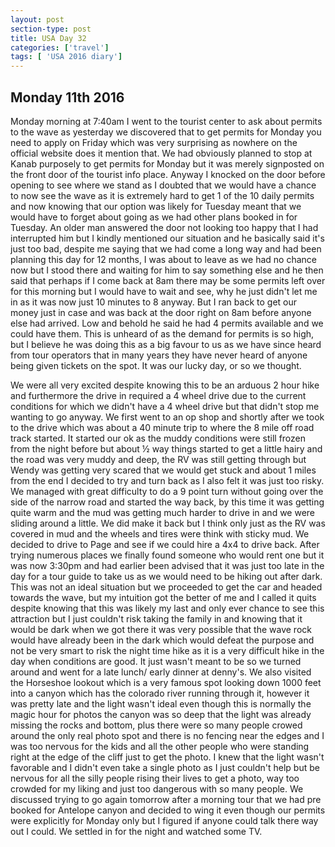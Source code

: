 ```yaml
---
layout: post
section-type: post
title: USA Day 32
categories: ['travel']
tags: [ 'USA 2016 diary']
---
```

## Monday 11th 2016  

Monday morning at 7:40am I went to the tourist center to ask about permits to the wave as yesterday we discovered that to get permits for Monday you need to apply on Friday which was very surprising as nowhere on the official website does it mention that. We had obviously planned to stop at Kanab purposely to get permits for Monday but it was merely signposted on the front door of the tourist info place. Anyway I knocked on the door before opening to see where we stand as I doubted that we would have a chance to now see the wave as it is extremely hard to get 1 of the 10 daily permits and now knowing that our option was likely for Tuesday meant that we would have to forget about going as we had other plans booked in for Tuesday. An older man answered the door not looking too happy that I had interrupted him but I kindly mentioned our situation and he basically said it's just too bad, despite me saying that we had come a long way and had been planning this day for 12 months, I was about to leave as we had no chance now but I stood there and waiting for him to say something else and he then said that perhaps if I come back at 8am there may be some permits left over for this morning but I would have to wait and see, why he just didn't let me in as it was now just 10 minutes to 8 anyway. But I ran back to get our money just in case and was back at the door right on 8am before anyone else had arrived. Low and behold he said he had 4 permits available and we could have them. This is unheard of as the demand for permits is so high, but I believe he was doing this as a big favour to us as we have since heard from tour operators that in many years they have never heard of anyone being given tickets on the spot. It was our lucky day, or so we thought.

 We were all very excited despite knowing this to be an arduous 2 hour hike and furthermore the drive in required a 4 wheel drive due to the current conditions for which we didn't have a 4 wheel drive but that didn't stop me wanting to go anyway. We first went to an op shop and shortly after we took to the drive which was about a 40 minute trip to where the 8 mile off road track started. It started our ok as the muddy conditions were still frozen from the night before but about ½ way things started to get a little hairy and the road was very muddy and deep, the RV was still getting through but Wendy was getting very scared that we would get stuck and about 1 miles from the end I decided to try and turn back as I also felt it was just too risky. We managed with great difficulty to do a 9 point turn without going over the side of the narrow road and started the way back, by this time it was getting quite warm and the mud was getting much harder to drive in and we were sliding around a little. We did make it back but I think only just as the RV was covered in mud and the wheels and tires were think with sticky mud. We decided to drive to Page and see if we could hire a 4x4 to drive back. After trying numerous places we finally found someone who would rent one but it was now 3:30pm and had earlier been advised that it was just too late in the day for a tour guide to take us as we would need to be hiking out after dark. This was not an ideal situation but we proceeded to get the car and headed towards the wave, but my intuition got the better of me and I called it quits despite knowing that this was likely my last and only ever chance to see this attraction but I just couldn't risk taking the family in and knowing that it would be dark when we got there it was very possible that the wave rock would have already been in the dark which would defeat the purpose and not be very smart to risk the night time hike as it is a very difficult hike in the day when conditions are good. It just wasn't meant to be so we turned around and went for a late lunch/ early dinner at denny's. We also visited the Horseshoe lookout which is a very famous spot looking down 1000 feet into a canyon which has the colorado river running through it, however it was pretty late and the light wasn't ideal even though this is normally the magic hour for photos the canyon was so deep that the light was already missing the rocks and bottom, plus there were so many people crowed around the only real photo spot and there is no fencing near the edges and I was too nervous for the kids and all the other people who were standing right at the edge of the cliff just to get the photo. I knew that the light wasn't favorable and I didn't even take a single photo as I just couldn't help but be nervous for all the silly people rising their lives to get a photo, way too crowded for my liking and just too dangerous with so many people. We discussed trying to go again tomorrow after a morning tour that we had pre booked for Antelope canyon and decided to wing it even though our permits were explicitly for Monday only but I figured if anyone could talk there way out I could. We settled in for the night and watched some TV.
